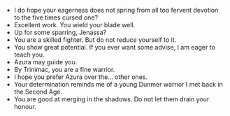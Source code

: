 - I do hope your eagerness does not spring from all too fervent devotion to the five times cursed one?
- Excellent work. You wield your blade well.
- Up for some sparring, Jenassa?
- You are a skilled fighter. But do not reduce yourself to it.
- You show great potential. If you ever want some advise, I am eager to teach you.
- Azura may guide you.
- By Trinimac, you are a fine warrior.
- I hope you prefer Azura over the... other ones.
- Your determination reminds me of a young Dunmer warrior I met back in the Second Age.
- You are good at merging in the shadows. Do not let them drain your honour.

